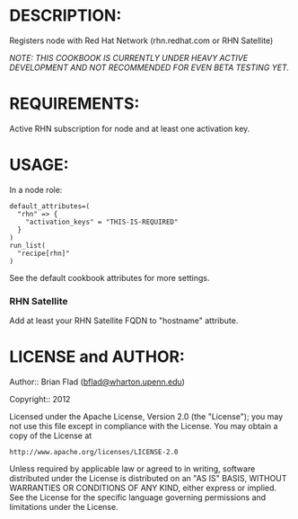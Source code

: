 # DESCRIPTION:

Registers node with Red Hat Network (rhn.redhat.com or RHN Satellite)

_NOTE: THIS COOKBOOK IS CURRENTLY UNDER HEAVY ACTIVE DEVELOPMENT_
_AND NOT RECOMMENDED FOR EVEN BETA TESTING YET._

# REQUIREMENTS:

Active RHN subscription for node and at least one activation key.

# USAGE:

In a node role:
```
default_attributes=(
  "rhn" => {
    "activation_keys" = "THIS-IS-REQUIRED"
  }
)
run_list(
  "recipe[rhn]"
)
```

See the default cookbook attributes for more settings.

### RHN Satellite

Add at least your RHN Satellite FQDN to "hostname" attribute.

# LICENSE and AUTHOR:
      
Author:: Brian Flad (<bflad@wharton.upenn.edu>)

Copyright:: 2012

Licensed under the Apache License, Version 2.0 (the "License");
you may not use this file except in compliance with the License.
You may obtain a copy of the License at

    http://www.apache.org/licenses/LICENSE-2.0

Unless required by applicable law or agreed to in writing, software
distributed under the License is distributed on an "AS IS" BASIS,
WITHOUT WARRANTIES OR CONDITIONS OF ANY KIND, either express or implied.
See the License for the specific language governing permissions and
limitations under the License.
